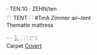 𓎆 TEN:10  𓎆 ZEHN/ten  
𓎅 TENT   𓐡  #TmA Zimmer air~tent  
Thematte mattress  

𓎡  𓄿  𓊪  𓐡  𓉐  
Carpet [Covert](Covert)  